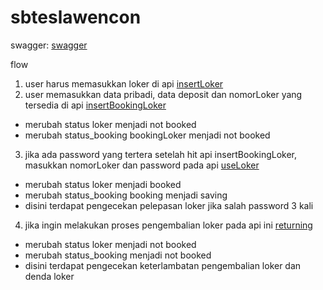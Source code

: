 # sbteslawencon

swagger:
[swagger](http://localhost:8080/swagger-ui.html)

flow
1. user harus memasukkan loker di api [insertLoker](http://localhost:8080/sbteslawencon/api/v1/loker/insert) 
2. user memasukkan data pribadi, data deposit dan nomorLoker yang tersedia di api [insertBookingLoker](http://localhost:8080/sbteslawencon/api/v1/bookingLoker/insert)
  - merubah status loker menjadi not booked
  - merubah status_booking bookingLoker menjadi not booked
3. jika ada password yang tertera setelah hit api insertBookingLoker, masukkan nomorLoker dan password pada api [useLoker](http://localhost:8080/sbteslawencon/api/v1/loker/useLoker)
  - merubah status loker menjadi booked
  - merubah status_booking booking menjadi saving
  - disini terdapat pengecekan pelepasan loker jika salah password 3 kali
4. jika ingin melakukan proses pengembalian loker pada api ini [returning](http://localhost:8080/sbteslawencon/api/v1/bookingLoker/return)
  - merubah status loker menjadi not booked
  - merubah status_booking menjadi not booked    
  - disini terdapat pengecekan keterlambatan pengembalian loker dan denda loker
